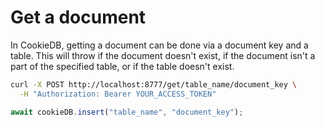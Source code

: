 # Get a document

In CookieDB, getting a document can be done via a document key and a table. This
will throw if the document doesn't exist, if the document isn't a part of the
specified table, or if the table doesn't exist.

```bash
curl -X POST http://localhost:8777/get/table_name/document_key \
  -H "Authorization: Bearer YOUR_ACCESS_TOKEN"
```

```typescript
await cookieDB.insert("table_name", "document_key");
```
